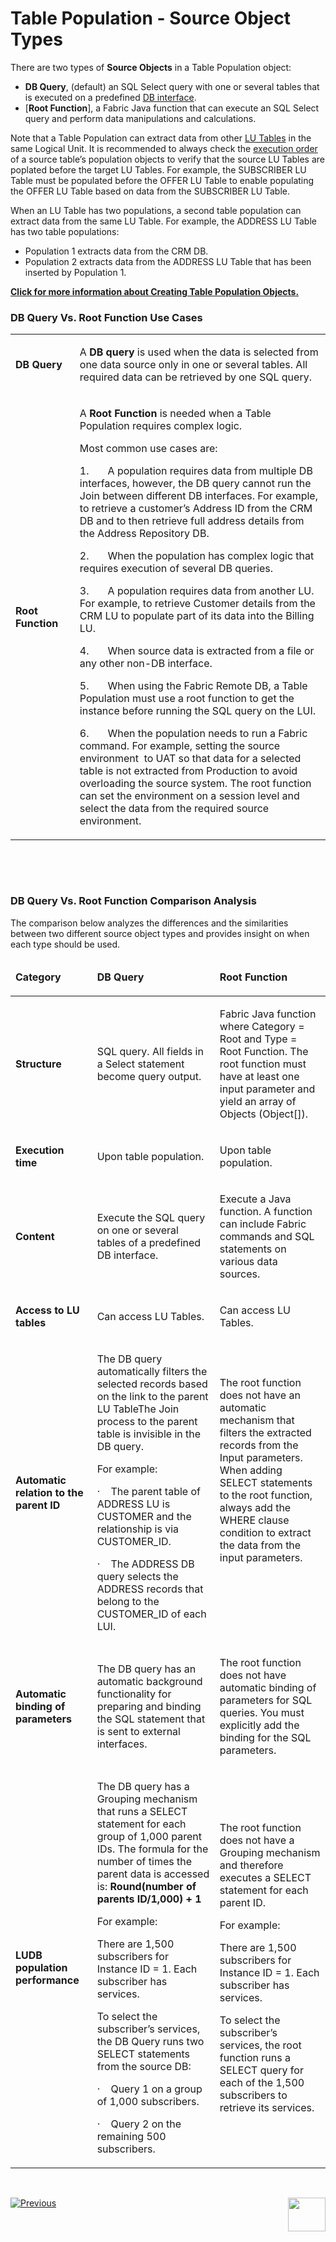 # Table Population - Source Object Types

There are two types of **Source Objects** in a Table Population object:
*	**DB Query**, (default) an SQL Select query with one or several tables that is executed on a predefined [DB interface](https://github.com/k2view-academy/K2View-Academy/blob/master/articles/05_DB_interfaces/03_DB_interfaces_overview.md). 
*	[**Root Function**], a Fabric Java function that can execute an SQL Select query and perform data manipulations and calculations.

Note that a Table Population can extract data from other [LU Tables](https://github.com/k2view-academy/K2View-Academy/blob/master/articles/06_LU_tables/01_LU_tables_overview.md)  in the same Logical Unit. It is recommended to always check the [execution order](https://github.com/k2view-academy/K2View-Academy/blob/master/articles/07_table_population/13_LU_table_population_execution_order.md) of a source table’s population objects to verify that the source LU Tables are poplated before the target LU Tables. For example, the SUBSCRIBER LU Table must be populated before the OFFER LU Table to enable populating the OFFER LU Table based on data from the SUBSCRIBER LU Table.

When an LU Table has two populations, a second table population can extract data from the same LU Table. For example, the ADDRESS LU Table has two table populations:
*	Population 1 extracts data from the CRM DB.
*	Population 2 extracts data from the ADDRESS LU Table that has been inserted by Population 1.

[**Click for more information about Creating Table Population Objects.**](https://github.com/k2view-academy/K2View-Academy/blob/master/articles/07_table_population/03_creating_a_new_table_population.md)

### DB Query Vs. Root Function Use Cases

<table width="606">
<tbody>
<tr>
<td width="95">
<p><strong>DB Query</strong></p>
</td>
<td width="511">
<p>A <strong>DB query</strong> is used when the data is selected from one data source only in one or several tables. All required data can be retrieved by one SQL query.</p>
</td>
</tr>
<tr>
<td width="95">
<p><strong>Root Function</strong></p>
</td>
<td width="511">
<p>A <strong>Root Function</strong> is needed when a Table Population requires complex logic.</p>
<p>Most common use cases are:</p>
<p>1.&nbsp;&nbsp;&nbsp;&nbsp;&nbsp;&nbsp; A population requires data from multiple DB interfaces, however, the DB query cannot run the Join between different DB interfaces. For example, to retrieve a customer&rsquo;s Address ID from the CRM DB and to then retrieve full address details from the Address Repository DB.</p>
<p>2.&nbsp;&nbsp;&nbsp;&nbsp;&nbsp;&nbsp; When the population has complex logic that requires execution of several DB queries.</p>
<p>3.&nbsp;&nbsp;&nbsp;&nbsp;&nbsp;&nbsp; A population requires data from another LU. For example, to retrieve Customer details from the CRM LU to populate part of its data into the Billing LU.</p>
<p>4.&nbsp;&nbsp;&nbsp;&nbsp;&nbsp;&nbsp; When source data is extracted from a file or any other non-DB interface.</p>
<p>5.&nbsp;&nbsp;&nbsp;&nbsp;&nbsp;&nbsp; When using the Fabric Remote DB, a Table Population must use a root function to get the instance before running the SQL query on the LUI.</p>
<p>6.&nbsp;&nbsp;&nbsp;&nbsp;&nbsp;&nbsp; When the population needs to run a Fabric command. For example, setting the source environment&nbsp; to UAT so that data for a selected table is not extracted from Production to avoid overloading the source system. The root function can set the environment on a session level and select the data from the required source environment.</p>
</td>
</tr>
</tbody>
</table>
<p>&nbsp;</p>
<p>&nbsp;</p>

### DB Query Vs. Root Function Comparison Analysis

The comparison below analyzes the differences and the similarities between two different source object types and provides insight on when each type should be used.


<table>
<thead>
<tr>
<td width="150pxl">
<p><strong>Category</strong></p>
</td>
<td width="350pxl">
<p><strong>DB Query</strong></p>
</td>
<td width="350pxl">
<p><strong>Root Function</strong></p>
</td>
</tr>
</thead>
<tbody>
<tr>
<td width="95">
<p><strong>Structure</strong></p>
</td>
<td width="259">
<p>SQL query. All fields in a Select statement become query output.</p>
</td>
<td width="251">
<p>Fabric Java function where Category = Root and Type = Root Function. The root function must have at least one input parameter and yield an array of Objects (Object[]).</p>
</td>
</tr>
<tr>
<td width="95">
<p><strong>Execution time</strong></p>
</td>
<td width="259">
<p>Upon table population.</p>
</td>
<td width="251">
<p>Upon table population.</p>
</td>
</tr>
<tr>
<td width="95">
<p><strong>Content</strong></p>
</td>
<td width="259">
<p>Execute the SQL query on one or several tables of a predefined DB interface.</p>
</td>
<td width="251">
<p>Execute a Java function. A function can include Fabric commands and SQL statements on various data sources.</p>
</td>
</tr>
<tr>
<td width="95">
<p><strong>Access to LU tables</strong></p>
</td>
<td width="259">
<p>Can access LU Tables.</p>
</td>
<td width="251">
<p>Can access LU Tables.</p>
</td>
</tr>
<tr>
<td width="95">
<p><strong>Automatic relation to the parent ID</strong></p>
</td>
<td width="259">
<p>The DB query automatically filters the selected records based on the link to the parent LU TableThe Join process to the parent table is invisible in the DB query.</p>
<p>For example:</p>
<p>&middot;&nbsp;&nbsp;&nbsp; The parent table of ADDRESS LU is CUSTOMER and the relationship is via CUSTOMER_ID.</p>
<p>&middot;&nbsp;&nbsp;&nbsp; The ADDRESS DB query selects the ADDRESS records that belong to the CUSTOMER_ID of each LUI.</p>
</td>
<td width="251">
<p>The root function does not have an automatic mechanism that filters the extracted records from the Input parameters. When adding SELECT statements to the root function, always add the WHERE clause condition to extract the data from the input parameters.</p>
<p>&nbsp;</p>
<p>&nbsp;</p>
</td>
</tr>
<tr>
<td width="95">
<p><strong>Automatic binding of parameters</strong></p>
</td>
<td width="259">
<p>The DB query has an automatic background functionality for preparing and binding the SQL statement that is sent to external interfaces.</p>
</td>
<td width="251">
<p>The root function does not have automatic binding of parameters for SQL queries. You must explicitly add the binding for the SQL parameters.</p>
</td>
</tr>
<tr>
<td width="95">
<p><strong>LUDB population performance</strong></p>
</td>
<td width="259">
<p>The DB query has a Grouping mechanism that runs a SELECT statement for each group of 1,000 parent IDs. The formula for the number of times the parent data is accessed is: <strong>Round(number of parents ID/1,000) + 1</strong></p>
<p>For example:</p>
<p>There are 1,500 subscribers for Instance ID = 1. Each subscriber has services.</p>
<p>To select the subscriber&rsquo;s services, the DB Query runs two SELECT statements from the source DB:</p>
<p>&middot;&nbsp;&nbsp;&nbsp; Query 1 on a group of 1,000 subscribers.</p>
<p>&middot;&nbsp;&nbsp;&nbsp; Query 2 on the remaining 500 subscribers.</p>
</td>
<td width="251">
<p>The root function does not have a Grouping mechanism and therefore executes a SELECT statement for each parent ID.</p>
<p>For example:</p>
<p>There are 1,500 subscribers for Instance ID = 1. Each subscriber has services.</p>
<p>To select the subscriber&rsquo;s services, the root function runs a SELECT query for each of the 1,500 subscribers to retrieve its services.</p>
</td>
</tr>
</tbody>
</table>
<p>&nbsp;</p>


[![Previous](https://github.com/k2view-academy/K2View-Academy/blob/master/articles/images/Previous.png)](https://github.com/k2view-academy/K2View-Academy/blob/master/articles/07_table_population/01_table_population_overview.md)[<img align="right" width="60" height="54" src="https://github.com/k2view-academy/K2View-Academy/blob/master/articles/images/Next.png">](https://github.com/k2view-academy/K2View-Academy/blob/master/articles/07_table_population/03_creating_a_new_table_population.md)

